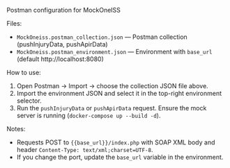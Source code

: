 Postman configuration for MockOneISS

Files:
- `MockOneiss.postman_collection.json` — Postman collection (pushInjuryData, pushApirData)
- `MockOneiss.postman_environment.json` — Environment with `base_url` (default http://localhost:8080)

How to use:
1. Open Postman -> Import -> choose the collection JSON file above.
2. Import the environment JSON and select it in the top-right environment selector.
3. Run the `pushInjuryData` or `pushApirData` request. Ensure the mock server is running (`docker-compose up --build -d`).

Notes:
- Requests POST to `{{base_url}}/index.php` with SOAP XML body and header `Content-Type: text/xml;charset=UTF-8`.
- If you change the port, update the `base_url` variable in the environment.
